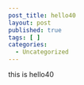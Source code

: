 ```yaml
---
post_title: hello40
layout: post
published: true
tags: [ ]
categories:
  - Uncategorized
---
```

this is hello40
